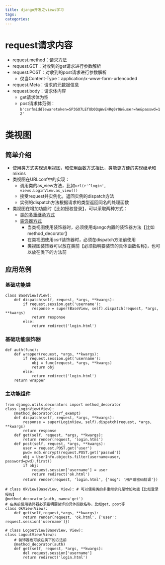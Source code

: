 ```yaml
---
title: django开发之views学习
tags:
categories:
---
```

# request请求内容
* request.method：请求方法
* request.GET：对收到的get请求进行参数解析
* request.POST：对收到的post请求进行参数解析
    - 仅当Content-Type：application/x-www-form-urlencoded
* request.Meta：请求的元数据信息
* request.body：请求体内容
    - get请求体为空
    - post请求体范例：
    `b'csrfmiddlewaretoken=SP3GO7LEfUb0QqWwE4Rq0r0W&user=he&passwd=12'`

# 类视图
## 简单介绍
* 使用类方式实现通用视图，和使用函数方式相比，类能更方便的实现继承和mixins
* 类视图在URLconf中的实现：
    - 调用类的as_view方法，比如`url(r'^login', views.LoginView.as_view())`
    - 接受request并实例化，返回实例的dispatch方法
    - 实例的dispatch方法根据请求的类型返回同名的处理函数
* 类视图在增加功能时【比如授权登录】，可以采取两种方式：
    - [类的多重继承方式](#基础功能类)
    - [装饰器方式](#基础功能装饰器)
        + 当类视图使用装饰器时，必须使用django内置的装饰器方法【比如method_decorator】
        + 在类视图使用csrf装饰器时，必须在dispatch方法前使用
        + 类视图装饰器可以放在类前【必须指明要装饰的具体函数名称】，也可以放在类下的方法前

## 应用范例
### 基础功能类
```
class BaseView(View):
    def dispatch(self, request, *args, **kwargs):
        if request.session.get('username'):
            response = super(BaseView, self).dispatch(request, *args, **kwargs)
            return response
        else:
            return redirect('login.html')
```
### 基础功能装饰器
```、
def auth(func):
    def wrapper(request, *args, **kwargs):
        if request.session.get('username'):
            obj = func(request, *args, **kwargs)
            return obj
        else:
            return redirect('login.html')
    return wrapper
```
### 主功能组件
```
from django.utils.decorators import method_decorator
class LoginView(View):
    @method_decorator(csrf_exempt)
    def dispatch(self, request, *args, **kwargs):
        response = super(LoginView, self).dispatch(request, *args, **kwargs)
        return response
    def get(self, request, *args, **kwargs):
        return render(request, 'login.html')
    def post(self, request, *args, **kwargs):
        user = request.POST.get('user')
        pwd= md5.encrypt(request.POST.get('passwd'))
        obj = UserInfo.objects.filter(username=user, password=pwd).first()
        if obj:
            request.session['username'] = user
            return redirect('ok.html')
        return render(request, 'login.html', {'msg': '用户或密码错误'})

# class OkView(BaseView, View): # 可以使用类的多重继承凡是增加功能【比如登录授权】
@method_decorator(auth, name='get')
# 在类前使用装饰器必须指明要装饰的具体函数名称，比如get、post等
class OkView(View):
    def get(self,request,*args, **kwargs):
        return render(request, 'ok.html', {'user': request.session['username']})

# class LogoutView(BaseView, View):
class LogoutView(View):
    # 装饰器也可放在类下的方法前
    @method_decorator(auth)
    def get(self, request, *args, **kwargs):
        del request.session['username']
        return redirect('login.html')
``` 
